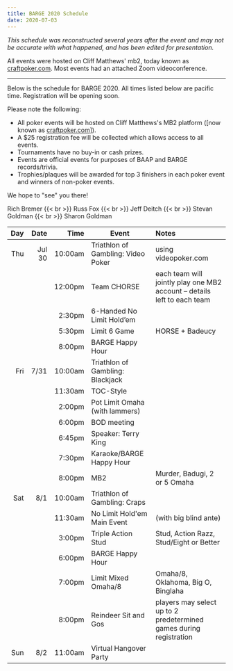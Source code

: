 ```yaml
---
title: BARGE 2020 Schedule
date: 2020-07-03
---
```


*This schedule was reconstructed several years after the event and may not be accurate with what happened, and has been edited for presentation.*

All events were hosted on Cliff Matthews' mb2, today known as [craftpoker.com](https://craftpoker.com/).  Most events had an attached
Zoom videoconference.

-----

Below is the schedule for BARGE 2020.  All times listed below are pacific time.  Registration will be opening soon.

Please note the following:
   - All poker events will be hosted on Cliff Matthews's MB2 platform ([now known as [craftpoker.com](https://craftpoker.com/)]).
   - A $25 registration fee will be collected which allows access to all events.
   - Tournaments have no buy-in or cash prizes.
   - Events are official events for purposes of BAAP and BARGE records/trivia.
   - Trophies/plaques will be awarded for top 3 finishers in each poker event and winners of non-poker events.

We hope to "see" you there!

Rich Bremer {{< br >}}
Russ Fox {{< br >}}
Jeff Deitch {{< br >}}
Stevan Goldman {{< br >}}
Sharon Goldman




| Day |   Date |    Time | Event                               | Notes                                                                   |
|----:|-------:|--------:|-------------------------------------|:------------------------------------------------------------------------|
| Thu | Jul 30 | 10:00am | Triathlon of Gambling:  Video Poker | using videopoker.com                                                    |
|     |        | 12:00pm | Team CHORSE                         | each team will jointly play one MB2 account – details left to each team |
|     |        |  2:30pm | 6-Handed No Limit Hold’em           |                                                                         |
|     |        |  5:30pm | Limit 6 Game                        | HORSE + Badeucy                                                         |
|     |        |  8:00pm | BARGE Happy Hour                    |                                                                         |
| Fri |   7/31 | 10:00am | Triathlon of Gambling:  Blackjack   |                                                                         |
|     |        | 11:30am | TOC-Style                           |                                                                         |
|     |        |  2:00pm | Pot Limit Omaha (with lammers)      |                                                                         |
|     |        |  6:00pm | BOD meeting                         |                                                                         |
|     |        |  6:45pm | Speaker:  Terry King                |                                                                         |
|     |        |  7:30pm | Karaoke/BARGE Happy Hour            |                                                                         |
|     |        |  8:00pm | MB2                                 | Murder, Badugi, 2 or 5 Omaha                                            |
| Sat |    8/1 | 10:00am | Triathlon of Gambling:  Craps       |                                                                         |
|     |        | 11:30am | No Limit Hold'em Main Event         | (with big blind ante)                                                   |
|     |        |  3:00pm | Triple Action Stud                  | Stud, Action Razz, Stud/Eight or Better                                 |
|     |        |  6:00pm | BARGE Happy Hour                    |                                                                         |
|     |        |  7:00pm | Limit Mixed Omaha/8                 | Omaha/8, Oklahoma, Big O, Binglaha                                      |
|     |        |  8:00pm | Reindeer Sit and Gos                | players may select up to 2 predetermined games during registration      |
| Sun |    8/2 | 11:00am | Virtual Hangover Party              |                                                                         |
